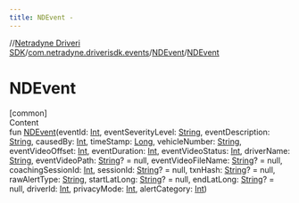 ```yaml
---
title: NDEvent -
---
```

//[Netradyne Driveri SDK](../../index.md)/[com.netradyne.driverisdk.events](../index.md)/[NDEvent](index.md)/[NDEvent](-n-d-event.md)



# NDEvent  
[common]  
Content  
fun [NDEvent](-n-d-event.md)(eventId: [Int](https://kotlinlang.org/api/latest/jvm/stdlib/kotlin/-int/index.html), eventSeverityLevel: [String](https://kotlinlang.org/api/latest/jvm/stdlib/kotlin/-string/index.html), eventDescription: [String](https://kotlinlang.org/api/latest/jvm/stdlib/kotlin/-string/index.html), causedBy: [Int](https://kotlinlang.org/api/latest/jvm/stdlib/kotlin/-int/index.html), timeStamp: [Long](https://kotlinlang.org/api/latest/jvm/stdlib/kotlin/-long/index.html), vehicleNumber: [String](https://kotlinlang.org/api/latest/jvm/stdlib/kotlin/-string/index.html), eventVideoOffset: [Int](https://kotlinlang.org/api/latest/jvm/stdlib/kotlin/-int/index.html), eventDuration: [Int](https://kotlinlang.org/api/latest/jvm/stdlib/kotlin/-int/index.html), eventVideoStatus: [Int](https://kotlinlang.org/api/latest/jvm/stdlib/kotlin/-int/index.html), driverName: [String](https://kotlinlang.org/api/latest/jvm/stdlib/kotlin/-string/index.html), eventVideoPath: [String](https://kotlinlang.org/api/latest/jvm/stdlib/kotlin/-string/index.html)? = null, eventVideoFileName: [String](https://kotlinlang.org/api/latest/jvm/stdlib/kotlin/-string/index.html)? = null, coachingSessionId: [Int](https://kotlinlang.org/api/latest/jvm/stdlib/kotlin/-int/index.html), sessionId: [String](https://kotlinlang.org/api/latest/jvm/stdlib/kotlin/-string/index.html)? = null, txnHash: [String](https://kotlinlang.org/api/latest/jvm/stdlib/kotlin/-string/index.html)? = null, rawAlertType: [String](https://kotlinlang.org/api/latest/jvm/stdlib/kotlin/-string/index.html), startLatLong: [String](https://kotlinlang.org/api/latest/jvm/stdlib/kotlin/-string/index.html)? = null, endLatLong: [String](https://kotlinlang.org/api/latest/jvm/stdlib/kotlin/-string/index.html)? = null, driverId: [Int](https://kotlinlang.org/api/latest/jvm/stdlib/kotlin/-int/index.html), privacyMode: [Int](https://kotlinlang.org/api/latest/jvm/stdlib/kotlin/-int/index.html), alertCategory: [Int](https://kotlinlang.org/api/latest/jvm/stdlib/kotlin/-int/index.html))  



